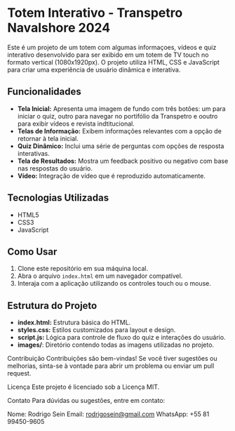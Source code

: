 # Totem Interativo - Transpetro Navalshore 2024


Este é um projeto de um totem com algumas informaçoes, vídeos e quiz interativo desenvolvido para ser exibido em um totem de TV touch no formato vertical (1080x1920px). O projeto utiliza HTML, CSS e JavaScript para criar uma experiência de usuário dinâmica e interativa.

## Funcionalidades

- **Tela Inicial:** Apresenta uma imagem de fundo com três botões: um para iniciar o quiz, outro para navegar no portifólio da Transpetro e ooutro para exibir vídeos e revista indtitucional.
- **Telas de Informação:** Exibem informações relevantes com a opção de retornar à tela inicial.
- **Quiz Dinâmico:** Inclui uma série de perguntas com opções de resposta interativas.
- **Tela de Resultados:** Mostra um feedback positivo ou negativo com base nas respostas do usuário.
- **Vídeo:** Integração de vídeo que é reproduzido automaticamente.

## Tecnologias Utilizadas

- HTML5
- CSS3
- JavaScript

## Como Usar

1. Clone este repositório em sua máquina local.
2. Abra o arquivo `index.html` em um navegador compatível.
3. Interaja com a aplicação utilizando os controles touch ou o mouse.

## Estrutura do Projeto

- **index.html:** Estrutura básica do HTML.
- **styles.css:** Estilos customizados para layout e design.
- **script.js:** Lógica para controle de fluxo do quiz e interações do usuário.
- **images/**: Diretório contendo todas as imagens utilizadas no projeto.

Contribuição
Contribuições são bem-vindas! Se você tiver sugestões ou melhorias, sinta-se à vontade para abrir um problema ou enviar um pull request.

Licença
Este projeto é licenciado sob a Licença MIT.

Contato
Para dúvidas ou sugestões, entre em contato:

Nome: Rodrigo Sein
Email: rodrigosein@gmail.com
WhatsApp: +55 81 99450-9605
